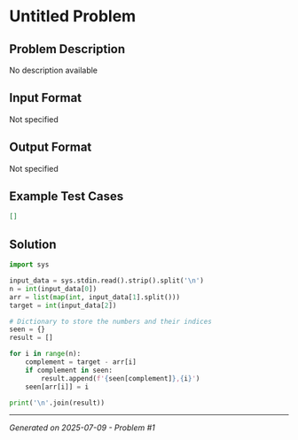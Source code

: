 # Untitled Problem

## Problem Description
No description available

## Input Format
Not specified

## Output Format
Not specified

## Example Test Cases
```json
[]
```

## Solution
```python
import sys

input_data = sys.stdin.read().strip().split('\n')
n = int(input_data[0])
arr = list(map(int, input_data[1].split()))
target = int(input_data[2])

# Dictionary to store the numbers and their indices
seen = {}
result = []

for i in range(n):
    complement = target - arr[i]
    if complement in seen:
        result.append(f'{seen[complement]},{i}')
    seen[arr[i]] = i

print('\n'.join(result))
```

---
*Generated on 2025-07-09 - Problem #1*